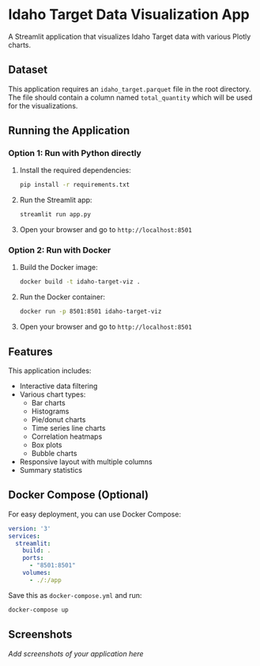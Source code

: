 # Idaho Target Data Visualization App

A Streamlit application that visualizes Idaho Target data with various Plotly charts.

## Dataset

This application requires an `idaho_target.parquet` file in the root directory. The file should contain a column named `total_quantity` which will be used for the visualizations.

## Running the Application

### Option 1: Run with Python directly

1. Install the required dependencies:
   ```bash
   pip install -r requirements.txt
   ```

2. Run the Streamlit app:
   ```bash
   streamlit run app.py
   ```

3. Open your browser and go to `http://localhost:8501`

### Option 2: Run with Docker

1. Build the Docker image:
   ```bash
   docker build -t idaho-target-viz .
   ```

2. Run the Docker container:
   ```bash
   docker run -p 8501:8501 idaho-target-viz
   ```

3. Open your browser and go to `http://localhost:8501`

## Features

This application includes:

- Interactive data filtering
- Various chart types:
  - Bar charts
  - Histograms
  - Pie/donut charts
  - Time series line charts
  - Correlation heatmaps
  - Box plots
  - Bubble charts
- Responsive layout with multiple columns
- Summary statistics

## Docker Compose (Optional)

For easy deployment, you can use Docker Compose:

```yaml
version: '3'
services:
  streamlit:
    build: .
    ports:
      - "8501:8501"
    volumes:
      - ./:/app
```

Save this as `docker-compose.yml` and run:
```bash
docker-compose up
```

## Screenshots

*Add screenshots of your application here*